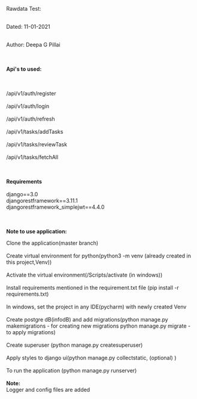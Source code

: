 Rawdata Test:

</br>Dated: 11-01-2021

</br>Author: Deepa G Pillai

</br></br>**Api's to used:**

</br></br>/api/v1/auth/register
</br></br>/api/v1/auth/login
</br></br>/api/v1/auth/refresh
</br></br>/api/v1/tasks/addTasks
</br></br>/api/v1/tasks/reviewTask
</br></br>/api/v1/tasks/fetchAll

</br></br>**Requirements**
</br></br>django==3.0
</br>djangorestframework==3.11.1
</br>djangorestframework_simplejwt==4.4.0

</br></br>**Note to use application:**

Clone the application(master branch)
</br></br>Create virtual environment for python(python3 -m venv (already created in this project,Venv))
</br></br>Activate the virtual environment(/Scripts/activate (in windows))
</br></br>Install requirements mentioned in the requirement.txt file (pip install -r requirements.txt)
</br></br>In windows, set the project in any IDE(pycharm) with newly created Venv
</br></br>Create postgre dB(infodB) and add migrations(python manage.py makemigrations - for creating new migrations python manage.py migrate - to apply migrations)
</br></br>Create superuser (python manage.py createsuperuser)
</br></br>Apply styles to django ui(python manage.py collectstatic, (optional) )
</br></br>To run the application (python manage.py runserver)
</br></br>**Note:**
</br>Logger and config files are added

